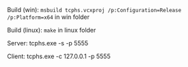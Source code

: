 Build (win): `msbuild tcphs.vcxproj /p:Configuration=Release /p:Platform=x64` in win folder

Build (linux): `make` in linux folder

Server:
tcphs.exe -s -p 5555

Client:
tcphs.exe -c 127.0.0.1 -p 5555

